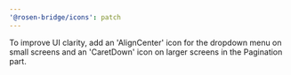```yaml
---
'@rosen-bridge/icons': patch
---
```


To improve UI clarity, add an 'AlignCenter' icon for the dropdown menu on small screens and an 'CaretDown' icon on larger screens in the Pagination part.
